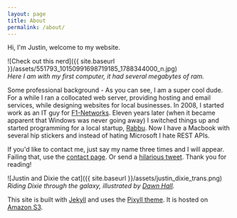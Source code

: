 ```yaml
---
layout: page
title: About
permalink: /about/
---
```


Hi, I'm Justin, welcome to my website.  

![Check out this nerd]({{ site.baseurl }}/assets/551793_10150991698719185_1788344000_n.jpg)
<br>
*Here I am with my first computer, it had several megabytes of ram.*

Some professional background - As you can see, I am a super cool dude. For a while I ran a collocated web server, providing hosting and email services, while designing websites for local businesses.  In 2008, I started work as an IT guy for [F1-Networks][f1].  Eleven years later (when it became apparent that Windows was never going away) I switched things up and started programming for a local startup, [Rabbu][rabbu].  Now I have a Macbook with several hip stickers and instead of hating Microsoft I hate REST APIs.

If you'd like to contact me, just say my name three times and I will appear.  Failing that, use the [contact page](/contact). Or send a [hilarious tweet](https://twitter.com/neontunafishy).
Thank you for reading!

![Justin and Dixie the cat]({{ site.baseurl }}/assets/justin_dixie_trans.png)
<br>
*Riding Dixie through the galaxy, illustrated by [Dawn Hall][dawn].*

This site is built with [Jekyll][Jekyll] and uses the [Pixyll theme][Pixyll]. It is 
hosted on [Amazon S3][s3].

[Jekyll]:http://jekyllrb.com
[Pixyll]:http://pixyll.com
[s3]:https://docs.aws.amazon.com/AmazonS3/latest/dev/WebsiteHosting.html
[f1]:http://f1-networks.com
[dawn]:http://www.foxandthefiddle.com
[rabbu]:http://www.rabbu.com